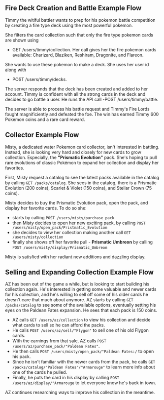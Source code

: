 ## Fire Deck Creation and Battle Example Flow

Timmy the witiful battler wants to prep for his pokemon battle competition by creating a fire type deck using the most powerful pokemon. 

She filters the card collection such that only the fire type pokemon cards are shown using 

- GET /users/timmy/collection. Her call gives her the fire pokemon cards available: Charizard, Blaziken, Reshiram, Dragonite, and Flareon. 

She wants to use these pokemon to make a deck. She uses her user id along with 
- POST /users/timmy/decks.

The server responds that the deck has been created and added to her account. Timmy is confident with all the strong cards in the deck and decides to go battle a user. He runs the API call 
-POST /users/timmy/battle. 

The server is able to process his battle request and Timmy's Fire Lords fought magnificiently and defeated the foe. The win has earned Timmy 600 Pokemon coins and a rare card reward.

## Collector Example Flow

Misty, a dedicated water Pokemon card collector, isn't interested in battling. Instead, she is looking very hard and closely for new cards to grow collection.
Especially, the **"Prismatic Evolution"** pack. She's hoping to pull rare evolutions of classic Pokémon to expand her collection and display her favorites.

First, Misty request a catalog to see the latest packs available in the catalog by calling `GET /packs/catalog`.
She sees in the catalog, there is a Prismatic Evolution (200 coins), Scarlet & Violet (150 coins), and Stellar Crown (75 coins).

Misty decides to buy the Prismatic Evolution pack, open the pack, and display her favorite cards. To do so she:

- starts by calling `POST /users/misty/purchase_pack`
- then Misty decides to open her new exciting pack, by calling `POST /users/misty/open_pack/Pristmatic_Evolution`
- she decides to view her collection making another call `GET /users/misty/collection`
- finally she shows off her favorite pull - **Prismatic Umbreon** by calling `POST /users/misty/display/Prismatic_Umbreon`

Misty is satisfied with her radiant new additions and dazzling display.

## Selling and Expanding Collection Example Flow
AZ has been out of the game a while, but is looking to start building his collection again. He's interested in getting some valuable and newer cards for his collection, and he's willing to sell off some of his older cards he doesn't care that much about anymore.
AZ starts by calling `GET /packs/catalog` to see some of the available options, eventually setting his eyes on the Paldean Fates expansion. He sees that each pack is 150 coins.

- AZ calls `GET /users/az/collection` to view his collection and decide what cards to sell so he can afford the packs.
- He calls `POST /users/az/sell/"Flygon"` to sell one of his old Flygon cards.
- With the earnings from that sale, AZ calls `POST /users/az/purchase_pack/"Paldean Fates"`.
- He then calls `POST /users/misty/open_pack/"Paldean Fates:/` to open his pack.
- Since he isn't familiar with the newer cards from the pack, he calls `GET /packs/catalog/"Paldean Fates"/"Armarouge"` to learn more info about one of the cards he pulled.
- Finally, he puts the card in his display by calling `POST /users/az/display/"Armarouge` to let everyone know he's back in town.

AZ continues researching ways to improve his collection in the meantime.
